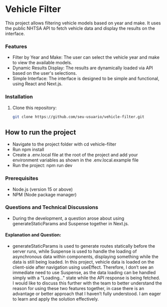 # Vehicle Filter

This project allows filtering vehicle models based on year and make. It uses the public NHTSA API to fetch vehicle data and display the results on the interface.

### Features

- Filter by Year and Make: The user can select the vehicle year and make to view the available models.
- Dynamic Results Display: The results are dynamically loaded via API based on the user's selections.
- Simple Interface: The interface is designed to be simple and functional, using React and Next.js.

### Installation

1. Clone this repository:
   ```bash
   git clone https://github.com/seu-usuario/vehicle-filter.git

## How to run the project

- Navigate to the project folder with cd vehicle-filter
- Run npm install
- Create a .env.local file at the root of the project and add your environment variables as shown in the .env.local.example file
- Run the project: npm run dev

### Prerequisites

- Node.js (version 15 or above)
- NPM (Node package manager)

### Questions and Technical Discussions
- During the development, a question arose about using generateStaticParams and Suspense together in Next.js.

#### Explanation and Question:
- generateStaticParams is used to generate routes statically before the server runs, while Suspense is used to handle the loading of asynchronous data within components, displaying something while the data is still being loaded.
In this project, vehicle data is loaded on the client-side after navigation using useEffect. Therefore, I don’t see an immediate need to use Suspense, as the data loading can be handled simply with a "Loading..." state while the API response is being fetched.
I would like to discuss this further with the team to better understand the reason for using these two features together, in case there is an advantage or better approach that I haven’t fully understood. I am eager to learn and apply the solution effectively.


